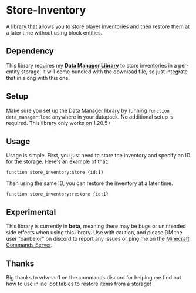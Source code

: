 # Store-Inventory
A library that allows you to store player inventories and then restore them at a later time without using block entities.

## Dependency
This library requires my **[Data Manager Library](https://github.com/XanBelOr/Minecraft-Data-Manager)** to store inventories in a per-entity storage.
It will come bundled with the download file, so just integrate that in along with this one.

## Setup
Make sure you set up the Data Manager library by running `function data_manager:load` anywhere in your datapack. No additional setup is required.
This library only works on 1.20.5+

## Usage
Usage is simple. First, you just need to store the inventory and specify an ID for the storage. Here's an example of that:

`function store_inventory:store {id:1}`

Then using the same ID, you can restore the inventory at a later time.

`function store_inventory:restore {id:1}`

## Experimental
This library is currently in **beta**, meaning there may be bugs or unintended side effects when using this library. Use with caution, and please
DM the user "xanbelor" on discord to report any issues or ping me on the [Minecraft Commands Server](https://discord.gg/QAFXFtZ).

## Thanks
Big thanks to vdvman1 on the commands discord for helping me find out how to use inline loot tables to restore items from a storage!

